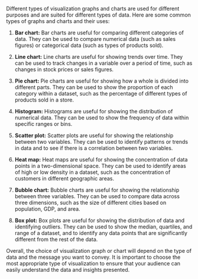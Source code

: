Different types of visualization graphs and charts are used for different purposes and are suited for different types of data. Here are some common types of graphs and charts and their uses:

1. **Bar chart:** Bar charts are useful for comparing different categories of data. They can be used to compare numerical data (such as sales figures) or categorical data (such as types of products sold). 

2. **Line chart:** Line charts are useful for showing trends over time. They can be used to track changes in a variable over a period of time, such as changes in stock prices or sales figures. 

3. **Pie chart:** Pie charts are useful for showing how a whole is divided into different parts. They can be used to show the proportion of each category within a dataset, such as the percentage of different types of products sold in a store. 

4. **Histogram:** Histograms are useful for showing the distribution of numerical data. They can be used to show the frequency of data within specific ranges or bins. 

5. **Scatter plot:** Scatter plots are useful for showing the relationship between two variables. They can be used to identify patterns or trends in data and to see if there is a correlation between two variables. 

6. **Heat map:** Heat maps are useful for showing the concentration of data points in a two-dimensional space. They can be used to identify areas of high or low density in a dataset, such as the concentration of customers in different geographic areas. 

7. **Bubble chart:** Bubble charts are useful for showing the relationship between three variables. They can be used to compare data across three dimensions, such as the size of different cities based on population, GDP, and area. 

8. **Box plot:** Box plots are useful for showing the distribution of data and identifying outliers. They can be used to show the median, quartiles, and range of a dataset, and to identify any data points that are significantly different from the rest of the data. 

Overall, the choice of visualization graph or chart will depend on the type of data and the message you want to convey. It is important to choose the most appropriate type of visualization to ensure that your audience can easily understand the data and insights presented.